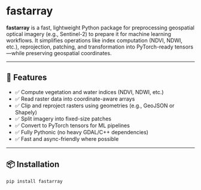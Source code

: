# fastarray

**fastarray** is a fast, lightweight Python package for preprocessing geospatial optical imagery (e.g., Sentinel-2) to prepare it for machine learning workflows. It simplifies operations like index computation (NDVI, NDWI, etc.), reprojection, patching, and transformation into PyTorch-ready tensors—while preserving geospatial coordinates.

---

## 🚀 Features

- ✅ Compute vegetation and water indices (NDVI, NDWI, etc.)
- ✅ Read raster data into coordinate-aware arrays
- ✅ Clip and reproject rasters using geometries (e.g., GeoJSON or Shapely)
- ✅ Split imagery into fixed-size patches
- ✅ Convert to PyTorch tensors for ML pipelines
- ✅ Fully Pythonic (no heavy GDAL/C++ dependencies)
- ✅ Fast and async-friendly where possible

---

## 📦 Installation

```bash
pip install fastarray

